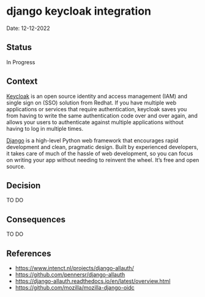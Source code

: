 # django keycloak integration

Date: 12-12-2022

## Status

In Progress

## Context

[Keycloak](http://www.keycloak.org/) is an open source identity and access management (IAM) and single sign on (SSO) solution from Redhat. If you have multiple web applications or services that require authentication, keycloak saves you from having to write the same authentication code over and over again, and allows your users to authenticate against multiple applications without having to log in multiple times.

[Django](https://www.djangoproject.com/) is a high-level Python web framework that encourages rapid development and clean, pragmatic design. Built by experienced developers, it takes care of much of the hassle of web development, so you can focus on writing your app without needing to reinvent the wheel. It’s free and open source.



## Decision

TO DO

## Consequences

TO DO

## References

- https://www.intenct.nl/projects/django-allauth/
- https://github.com/pennersr/django-allauth
- https://django-allauth.readthedocs.io/en/latest/overview.html
- https://github.com/mozilla/mozilla-django-oidc


